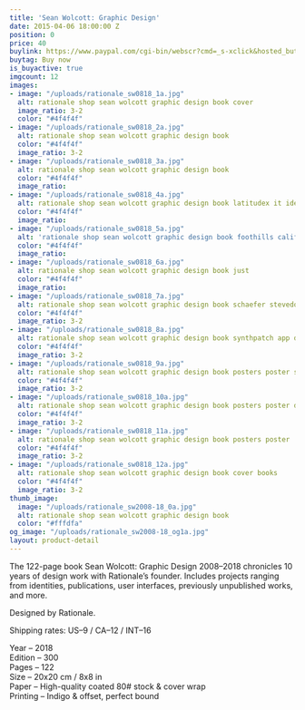 ```yaml
---
title: 'Sean Wolcott: Graphic Design'
date: 2015-04-06 18:00:00 Z
position: 0
price: 40
buylink: https://www.paypal.com/cgi-bin/webscr?cmd=_s-xclick&hosted_button_id=GY3GDR56FWNKW
buytag: Buy now
is_buyactive: true
imgcount: 12
images:
- image: "/uploads/rationale_sw0818_1a.jpg"
  alt: rationale shop sean wolcott graphic design book cover
  image_ratio: 3-2
  color: "#4f4f4f"
- image: "/uploads/rationale_sw0818_2a.jpg"
  alt: rationale shop sean wolcott graphic design book
  color: "#4f4f4f"
  image_ratio: 3-2
- image: "/uploads/rationale_sw0818_3a.jpg"
  alt: rationale shop sean wolcott graphic design book
  color: "#4f4f4f"
  image_ratio: 
- image: "/uploads/rationale_sw0818_4a.jpg"
  alt: rationale shop sean wolcott graphic design book latitudex it identity
  color: "#4f4f4f"
  image_ratio: 
- image: "/uploads/rationale_sw0818_5a.jpg"
  alt: 'rationale shop sean wolcott graphic design book foothills california mural '
  color: "#4f4f4f"
  image_ratio: 
- image: "/uploads/rationale_sw0818_6a.jpg"
  alt: rationale shop sean wolcott graphic design book just
  color: "#4f4f4f"
  image_ratio: 
- image: "/uploads/rationale_sw0818_7a.jpg"
  alt: rationale shop sean wolcott graphic design book schaefer stevedoring identity
  color: "#4f4f4f"
  image_ratio: 3-2
- image: "/uploads/rationale_sw0818_8a.jpg"
  alt: rationale shop sean wolcott graphic design book synthpatch app design manual
  color: "#4f4f4f"
  image_ratio: 3-2
- image: "/uploads/rationale_sw0818_9a.jpg"
  alt: rationale shop sean wolcott graphic design book posters poster seattle
  color: "#4f4f4f"
  image_ratio: 3-2
- image: "/uploads/rationale_sw0818_10a.jpg"
  alt: rationale shop sean wolcott graphic design book posters poster dear donald
  color: "#4f4f4f"
  image_ratio: 3-2
- image: "/uploads/rationale_sw0818_11a.jpg"
  alt: rationale shop sean wolcott graphic design book posters poster
  color: "#4f4f4f"
  image_ratio: 3-2
- image: "/uploads/rationale_sw0818_12a.jpg"
  alt: rationale shop sean wolcott graphic design book cover books
  color: "#4f4f4f"
  image_ratio: 3-2
thumb_image:
  image: "/uploads/rationale_sw2008-18_0a.jpg"
  alt: rationale shop sean wolcott graphic design book
  color: "#fffdfa"
og_image: "/uploads/rationale_sw2008-18_og1a.jpg"
layout: product-detail
---
```


The 122-page book Sean Wolcott: Graphic Design 2008–2018 chronicles 10 years of design work with Rationale’s founder. Includes projects ranging from identities, publications, user interfaces, previously unpublished works, and more.

Designed by Rationale.

Shipping rates: US–9 / CA–12 / INT–16

Year – 2018 <br>
Edition – 300 <br>
Pages – 122 <br>
Size – 20x20 cm / 8x8 in <br>
Paper – High-quality coated 80# stock & cover wrap <br>
Printing – Indigo & offset, perfect bound 